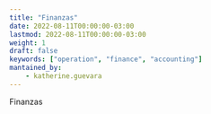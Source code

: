 ```yaml
---
title: "Finanzas"
date: 2022-08-11T00:00:00-03:00
lastmod: 2022-08-11T00:00:00-03:00
weight: 1
draft: false
keywords: ["operation", "finance", "accounting"]
mantained_by:
    - katherine.guevara
---
```


Finanzas
